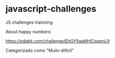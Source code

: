 # javascript-challenges

JS challenges trainning

About happy numbers:

https://edabit.com/challenge/EhGY9aaNHiCqqpnL9

Categorizado como "Muito difícil"
